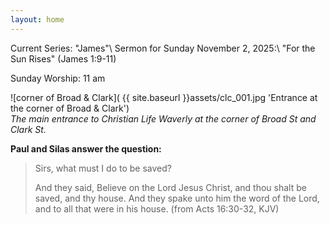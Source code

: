 ```yaml
---
layout: home
---
```

Current Series: "James"\\
Sermon for Sunday November 2, 2025:\\
"For the Sun Rises" (James 1:9-11)

Sunday Worship: 11 am

![corner of Broad & Clark]( {{ site.baseurl }}assets/clc_001.jpg 'Entrance at the corner of Broad & Clark')
<br><em>The main entrance to Christian Life Waverly at the corner of Broad St and Clark St.</em>

**Paul and Silas answer the question:**
>Sirs, what must I do to be saved?
>
>And they said, Believe on the Lord Jesus Christ, and thou shalt be saved, and thy house. And they spake unto him the word of the Lord, and to all that were in his house. (from Acts 16:30-32, KJV)
